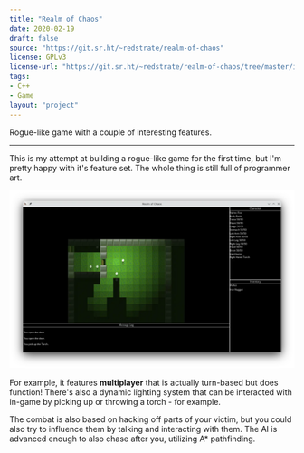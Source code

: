 ```yaml
---
title: "Realm of Chaos"
date: 2020-02-19
draft: false
source: "https://git.sr.ht/~redstrate/realm-of-chaos"
license: GPLv3
license-url: "https://git.sr.ht/~redstrate/realm-of-chaos/tree/master/item/LICENSE"
tags:
- C++
- Game 
layout: "project"
---
```


Rogue-like game with a couple of interesting features.

<!--more-->
---

This is my attempt at building a rogue-like game for the first time, but I'm pretty happy with it's feature set. The whole thing is still full of programmer art.

![Screenshot of one the game areas](screenshot.webp)

For example, it features **multiplayer** that is actually turn-based but does function! There's also a dynamic lighting system that can be interacted with in-game by picking up or throwing a torch - for example.

The combat is also based on hacking off parts of your victim, but you could also try to influence them by talking and interacting with them. The AI is advanced enough to also chase after you, utilizing A* pathfinding.
